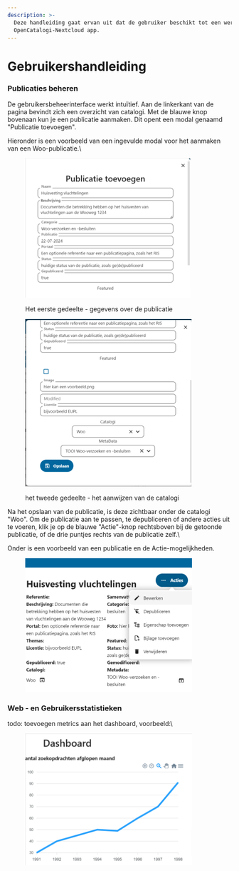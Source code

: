 ```yaml
---
description: >-
  Deze handleiding gaat ervan uit dat de gebruiker beschikt tot een werkende
  OpenCatalogi-Nextcloud app.
---
```


# Gebruikershandleiding

### Publicaties beheren

De gebruikersbeheerinterface werkt intuïtief. Aan de linkerkant van de pagina bevindt zich een overzicht van catalogi. Met de blauwe knop bovenaan kun je een publicatie aanmaken. Dit opent een modal genaamd "Publicatie toevoegen".

Hieronder is een voorbeeld van een ingevulde modal voor het aanmaken van een Woo-publicatie.\


<div align="left">

<figure><img src="../.gitbook/assets/image (2) (1).png" alt="" width="371"><figcaption><p>Het eerste gedeelte - gegevens over de publicatie</p></figcaption></figure>

 

<figure><img src="../.gitbook/assets/Open-Catalogi-Nextcloud.png" alt="" width="374"><figcaption><p>het tweede gedeelte - het aanwijzen van de catalogi</p></figcaption></figure>

</div>

Na het opslaan van de publicatie, is deze zichtbaar onder de catalogi "Woo". Om de publicatie aan te passen, te depubliceren of andere acties uit te voeren, klik je op de blauwe "Actie"-knop rechtsboven bij de getoonde publicatie, of de drie puntjes rechts van de publicatie zelf.\


Onder is een voorbeeld van een publicatie en de Actie-mogelijkheden.

<figure><img src="../.gitbook/assets/image (17).png" alt="" width="375"><figcaption></figcaption></figure>

### Web - en Gebruikersstatistieken

todo: toevoegen metrics aan het dashboard, voorbeeld:\


<figure><img src="../.gitbook/assets/image (1) (1).png" alt="" width="375"><figcaption></figcaption></figure>
